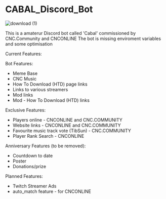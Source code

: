 # CABAL_Discord_Bot

![download (1)](https://user-images.githubusercontent.com/84570199/130465749-c76b707b-e608-47fc-9c0b-d0f3d08cea1a.jpg)

This is a amaterur Discord bot called 'Cabal' commissioned by CNC.Community and CNCONLINE
The bot is missing enviroment variables and some optimisation





Current Features:

Bot Features:

- Meme Base
- CNC Music
- How To Download (HTD) page links
- Links to various streamers
- Mod links
- Mod - How To Download (HTD) links

Exclusive Features:

- Players online - CNCONLINE and CNC.COMMUNITY
- Website links - CNCONLINE and CNC.COMMUNITY
- Favourite music track vote (TibSun) - CNC.COMMUNITY
- Player Rank Search - CNCONLINE

Anniversary Features (to be removed):

- Countdown to date
- Poster
- Donations/prize

Planned Features:

- Twitch Streamer Ads
- auto_match feature - for CNCONLINE
